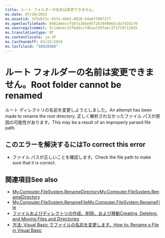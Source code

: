 ```yaml
---
title: ルート フォルダーの名前は変更できません。
ms.date: 07/20/2015
ms.assetid: 325eb73c-d5fe-4b65-8926-5dabff007277
ms.openlocfilehash: 0482a6eccf587a18be05f263949b65cda743d1f0
ms.sourcegitcommit: 5c1abeec15fbddcc7dbaa729fabc1f1f29f12045
ms.translationtype: MT
ms.contentlocale: ja-JP
ms.lasthandoff: 03/15/2019
ms.locfileid: "58028588"
---
```

# <a name="root-folder-cannot-be-renamed"></a><span data-ttu-id="9315b-102">ルート フォルダーの名前は変更できません。</span><span class="sxs-lookup"><span data-stu-id="9315b-102">Root folder cannot be renamed</span></span>
<span data-ttu-id="9315b-103">ルート ディレクトリの名前を変更しようとしました。</span><span class="sxs-lookup"><span data-stu-id="9315b-103">An attempt has been made to rename the root directory.</span></span> <span data-ttu-id="9315b-104">正しく解析されなかったファイル パスが原因の可能性があります。</span><span class="sxs-lookup"><span data-stu-id="9315b-104">This may be a result of an improperly parsed file path.</span></span>  
  
## <a name="to-correct-this-error"></a><span data-ttu-id="9315b-105">このエラーを解決するには</span><span class="sxs-lookup"><span data-stu-id="9315b-105">To correct this error</span></span>  
  
-   <span data-ttu-id="9315b-106">ファイル パスが正しいことを確認します。</span><span class="sxs-lookup"><span data-stu-id="9315b-106">Check the file path to make sure that it is correct.</span></span>  
  
## <a name="see-also"></a><span data-ttu-id="9315b-107">関連項目</span><span class="sxs-lookup"><span data-stu-id="9315b-107">See also</span></span>

- [<span data-ttu-id="9315b-108">My.Computer.FileSystem.RenameDirectory</span><span class="sxs-lookup"><span data-stu-id="9315b-108">My.Computer.FileSystem.RenameDirectory</span></span>](xref:Microsoft.VisualBasic.MyServices.FileSystemProxy.RenameDirectory%2A)
- [<span data-ttu-id="9315b-109">My.Computer.FileSystem.RenameFile</span><span class="sxs-lookup"><span data-stu-id="9315b-109">My.Computer.FileSystem.RenameFile</span></span>](xref:Microsoft.VisualBasic.MyServices.FileSystemProxy.RenameFile%2A)
- [<span data-ttu-id="9315b-110">ファイルおよびディレクトリの作成、削除、および移動</span><span class="sxs-lookup"><span data-stu-id="9315b-110">Creating, Deleting, and Moving Files and Directories</span></span>](../../visual-basic/developing-apps/programming/drives-directories-files/creating-deleting-and-moving-files-and-directories.md)
- [<span data-ttu-id="9315b-111">方法: Visual Basic でファイルの名前を変更します。</span><span class="sxs-lookup"><span data-stu-id="9315b-111">How to: Rename a File in Visual Basic</span></span>](../developing-apps/programming/drives-directories-files/how-to-rename-a-file.md)
